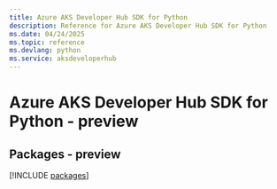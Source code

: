 ```yaml
---
title: Azure AKS Developer Hub SDK for Python
description: Reference for Azure AKS Developer Hub SDK for Python
ms.date: 04/24/2025
ms.topic: reference
ms.devlang: python
ms.service: aksdeveloperhub
---
```

# Azure AKS Developer Hub SDK for Python - preview
## Packages - preview
[!INCLUDE [packages](aks-developer-hub-index.md)]